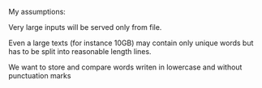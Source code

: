 My assumptions:

Very large inputs will be served only from file.

Even a large texts (for instance 10GB) may contain only unique words but has to be split into reasonable length lines.

We want to store and compare words writen in lowercase and without punctuation marks